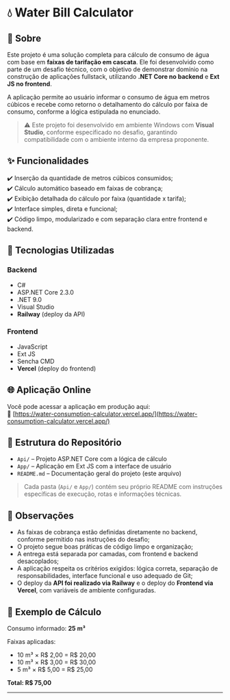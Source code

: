 # 💧 Water Bill Calculator

## 🎯 Sobre

Este projeto é uma solução completa para cálculo de consumo de água com base em **faixas de tarifação em cascata**. Ele foi desenvolvido como parte de um desafio técnico, com o objetivo de demonstrar domínio na construção de aplicações fullstack, utilizando **.NET Core no backend** e **Ext JS no frontend**.

A aplicação permite ao usuário informar o consumo de água em metros cúbicos e recebe como retorno o detalhamento do cálculo por faixa de consumo, conforme a lógica estipulada no enunciado.

> ⚠️ Este projeto foi desenvolvido em ambiente Windows com **Visual Studio**, conforme especificado no desafio, garantindo compatibilidade com o ambiente interno da empresa proponente.

## ✨ Funcionalidades

✔️ Inserção da quantidade de metros cúbicos consumidos;  
✔️ Cálculo automático baseado em faixas de cobrança;  
✔️ Exibição detalhada do cálculo por faixa (quantidade x tarifa);  
✔️ Interface simples, direta e funcional;  
✔️ Código limpo, modularizado e com separação clara entre frontend e backend.

## 🔧 Tecnologias Utilizadas

### Backend

- C#
- ASP.NET Core 2.3.0
- .NET 9.0
- Visual Studio
- **Railway** (deploy da API)

### Frontend

- JavaScript
- Ext JS
- Sencha CMD
- **Vercel** (deploy do frontend)

## 🌐 Aplicação Online

Você pode acessar a aplicação em produção aqui:  
🔗 [https://water-consumption-calculator.vercel.app/](https://water-consumption-calculator.vercel.app/)

## 📁 Estrutura do Repositório

- `Api/` – Projeto ASP.NET Core com a lógica de cálculo  
- `App/` – Aplicação em Ext JS com a interface de usuário  
- `README.md` – Documentação geral do projeto (este arquivo)

> Cada pasta (`Api/` e `App/`) contém seu próprio README com instruções específicas de execução, rotas e informações técnicas.

## 📅 Observações

- As faixas de cobrança estão definidas diretamente no backend, conforme permitido nas instruções do desafio;
- O projeto segue boas práticas de código limpo e organização;
- A entrega está separada por camadas, com frontend e backend desacoplados;
- A aplicação respeita os critérios exigidos: lógica correta, separação de responsabilidades, interface funcional e uso adequado de Git;
- O deploy da **API foi realizado via Railway** e o deploy do **Frontend via Vercel**, com variáveis de ambiente configuradas.

## 📌 Exemplo de Cálculo

Consumo informado: **25 m³**

Faixas aplicadas:

- 10 m³ × R$ 2,00 = R$ 20,00  
- 10 m³ × R$ 3,00 = R$ 30,00  
- 5 m³ × R$ 5,00 = R$ 25,00  

**Total: R$ 75,00**

---
